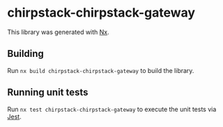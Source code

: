# chirpstack-chirpstack-gateway

This library was generated with [Nx](https://nx.dev).

## Building

Run `nx build chirpstack-chirpstack-gateway` to build the library.

## Running unit tests

Run `nx test chirpstack-chirpstack-gateway` to execute the unit tests via [Jest](https://jestjs.io).
